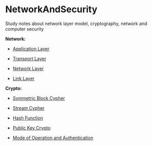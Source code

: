 # NetworkAndSecurity
Study notes about network layer model, cryptography, network and computer security

**Network:**

- [Application Layer](https://github.com/songjiuc/NetworkAndSecurity/blob/main/Network/Application%20Layer.md)

- [Transport Layer](https://github.com/songjiuc/NetworkAndSecurity/tree/main/Network/Transport%20Layer)

- [Network Layer](https://github.com/songjiuc/NetworkAndSecurity/blob/main/Network/Network%20Layer.md)

- [Link Layer](https://github.com/songjiuc/NetworkAndSecurity/blob/main/Network/Link%20Layer.md)

**Crypto:**
- [Symmetric Block Cypher](https://github.com/songjiuc/NetworkAndSecurity/blob/main/Crypto/Symmetric%20Block%20Cypher.md)

- [Stream Cypher](https://github.com/songjiuc/NetworkAndSecurity/blob/main/Crypto/Stream%20Cypher.md)

- [Hash Function](https://github.com/songjiuc/NetworkAndSecurity/blob/main/Crypto/Hash%20Function.md)

- [Public Key Crypto](https://github.com/songjiuc/NetworkAndSecurity/blob/main/Crypto/Public%20Key%20Crypto.md)

- [Mode of Operation and Authentication](https://github.com/songjiuc/NetworkAndSecurity/blob/main/Crypto/Mode%20of%20Operation%20and%20Authentication.md)
